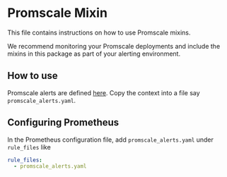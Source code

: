 # Promscale Mixin

This file contains instructions on how to use Promscale mixins.

We recommend monitoring your Promscale deployments and include the mixins in this package
as part of your alerting environment.

## How to use
Promscale alerts are defined [here](alerts/alerts.yaml). Copy the context into a file
say `promscale_alerts.yaml`.

## Configuring Prometheus
In the Prometheus configuration file, add `promscale_alerts.yaml` under `rule_files` like
```yaml
rule_files:
  - promscale_alerts.yaml
```
